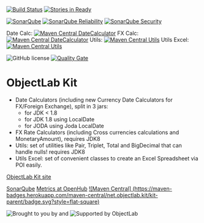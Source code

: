 [![Build Status](https://secure.travis-ci.org/Appendium/objectlabkit.png?branch=master)](http://travis-ci.org/Appendium/objectlabkit) [![Stories in Ready](https://badge.waffle.io/Appendium/objectlabkit.png?label=ready)](https://waffle.io/Appendium/objectlabkit) 

[![SonarQube](https://sonarcloud.io/api/project_badges/measure?project=net.objectlab.kit:kit-parent&metric=bugs)](https://sonarcloud.io/dashboard/index/net.objectlab.kit:kit-parent) 
[![SonarQube Reliability](https://sonarcloud.io/api/project_badges/measure?project=net.objectlab.kit:kit-parent&metric=reliability_rating)](https://sonarcloud.io/dashboard/index/net.objectlab.kit:kit-parent) 
[![SonarQube Security](https://sonarcloud.io/api/project_badges/measure?project=net.objectlab.kit:kit-parent&metric=security_rating)](https://sonarcloud.io/dashboard/index/net.objectlab.kit:kit-parent) 

Date Calc: [![Maven Central DateCalculator](https://maven-badges.herokuapp.com/maven-central/net.objectlab.kit/datecalc-common/badge.svg)](https://maven-badges.herokuapp.com/maven-central/net.objectlab.kit/datecalc-common)
FX Calc: [![Maven Central DateCalculator](https://maven-badges.herokuapp.com/maven-central/net.objectlab.kit/objectlab-fxcalc/badge.svg)](https://maven-badges.herokuapp.com/maven-central/net.objectlab.kit/objectlab-fxcalc)
Utils: [![Maven Central Utils](https://maven-badges.herokuapp.com/maven-central/net.objectlab.kit/objectlab-utils/badge.svg)](https://maven-badges.herokuapp.com/maven-central/net.objectlab.kit/objectlab-utils)
Utils Excel: [![Maven Central Utils](https://maven-badges.herokuapp.com/maven-central/net.objectlab.kit/objectlab-utils-excel/badge.svg)](https://maven-badges.herokuapp.com/maven-central/net.objectlab.kit/objectlab-utils-excel)

![GitHub license](https://img.shields.io/github/license/appendium/objectlabkit.svg?style=flat-square)
 [![Quality Gate](https://sonarcloud.io/api/project_badges/quality_gate?project=net.objectlab.kit:kit-parent)](https://sonarcloud.io/dashboard/index/net.objectlab.kit:kit-parent) 

ObjectLab Kit
=============

* Date Calculators (including new Currency Date Calculators for FX/Foreign Exchange), split in 3 jars:
  * for JDK < 1.8
  * for JDK 1.8 using LocalDate
  * for JODA using Joda LocalDate
* FX Rate Calculators (including Cross currencies calculations and MonetaryAmount), requires JDK8
* Utils: set of utilities like Pair, Triplet, Total and BigDecimal that can handle nulls! requires JDK8
* Utils Excel: set of convenient classes to create an Excel Spreadsheet via POI easily.

[ObjectLab Kit site](http://objectlabkit.sf.net)

[SonarQube](http://nemo.sonarsource.org/project/index/net.objectlab.kit:kit-parent)
[Metrics at OpenHub](https://www.openhub.net/p/objectlabkit)
[![Maven Central] (https://maven-badges.herokuapp.com/maven-central/net.objectlab.kit/kit-parent/badge.svg?style=flat-square)](https://maven-badges.herokuapp.com/maven-central/net.objectlab.kit/kit-parent/badge.svg?style=flat-square)

![Brought to you by](http://objectlabkit.sourceforge.net/images/appendium_logo.jpg "Supported by Appendium") and ![Supported by ObjectLab](http://objectlabkit.sourceforge.net/images/objectlab_logo.jpg "Supported by ObjectLab")
